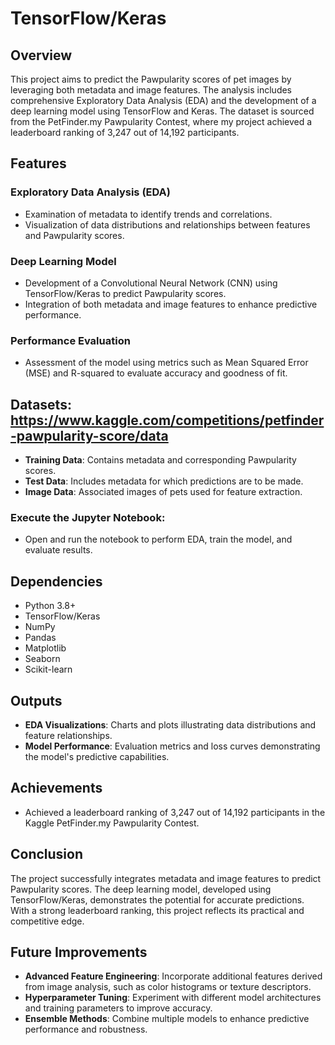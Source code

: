 # TensorFlow/Keras

## Overview

This project aims to predict the Pawpularity scores of pet images by leveraging both metadata and image features. The analysis includes comprehensive Exploratory Data Analysis (EDA) and the development of a deep learning model using TensorFlow and Keras. The dataset is sourced from the PetFinder.my Pawpularity Contest, where my project achieved a leaderboard ranking of 3,247 out of 14,192 participants.

## Features

### Exploratory Data Analysis (EDA)
- Examination of metadata to identify trends and correlations.
- Visualization of data distributions and relationships between features and Pawpularity scores.

### Deep Learning Model
- Development of a Convolutional Neural Network (CNN) using TensorFlow/Keras to predict Pawpularity scores.
- Integration of both metadata and image features to enhance predictive performance.

### Performance Evaluation
- Assessment of the model using metrics such as Mean Squared Error (MSE) and R-squared to evaluate accuracy and goodness of fit.

## Datasets: https://www.kaggle.com/competitions/petfinder-pawpularity-score/data
- **Training Data**: Contains metadata and corresponding Pawpularity scores.
- **Test Data**: Includes metadata for which predictions are to be made.
- **Image Data**: Associated images of pets used for feature extraction.

### Execute the Jupyter Notebook:
- Open and run the notebook to perform EDA, train the model, and evaluate results.

## Dependencies
- Python 3.8+
- TensorFlow/Keras
- NumPy
- Pandas
- Matplotlib
- Seaborn
- Scikit-learn

## Outputs
- **EDA Visualizations**: Charts and plots illustrating data distributions and feature relationships.
- **Model Performance**: Evaluation metrics and loss curves demonstrating the model's predictive capabilities.

## Achievements
- Achieved a leaderboard ranking of 3,247 out of 14,192 participants in the Kaggle PetFinder.my Pawpularity Contest.

## Conclusion
The project successfully integrates metadata and image features to predict Pawpularity scores. The deep learning model, developed using TensorFlow/Keras, demonstrates the potential for accurate predictions. With a strong leaderboard ranking, this project reflects its practical and competitive edge.

## Future Improvements
- **Advanced Feature Engineering**: Incorporate additional features derived from image analysis, such as color histograms or texture descriptors.
- **Hyperparameter Tuning**: Experiment with different model architectures and training parameters to improve accuracy.
- **Ensemble Methods**: Combine multiple models to enhance predictive performance and robustness.
